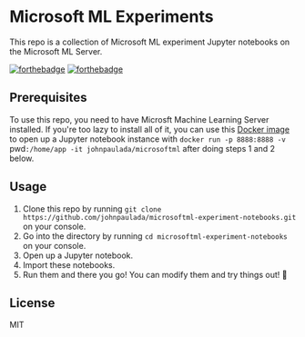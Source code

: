 # Microsoft ML Experiments
This repo is a collection of Microsoft ML experiment Jupyter notebooks on the Microsoft ML Server.

[![forthebadge](http://forthebadge.com/images/badges/60-percent-of-the-time-works-every-time.svg)](http://forthebadge.com)
[![forthebadge](http://forthebadge.com/images/badges/built-with-science.svg)](http://forthebadge.com)

## Prerequisites
To use this repo, you need to have Microsft Machine Learning Server installed.
If you're too lazy to install all of it, you can use this [Docker image](https://github.com/johnpaulada/microsoftmlserver-docker) to open up a Jupyter notebook instance  with `docker run -p 8888:8888 -v `pwd`:/home/app -it johnpaulada/microsoftml` after doing steps 1 and 2 below.

## Usage
1. Clone this repo by running `git clone https://github.com/johnpaulada/microsoftml-experiment-notebooks.git` on your console.
2. Go into the directory by running `cd microsoftml-experiment-notebooks` on your console.
3. Open up a Jupyter notebook.
4. Import these notebooks.
5. Run them and there you go! You can modify them and try things out! :tada:

## License
MIT